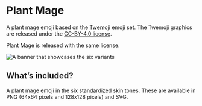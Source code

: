 # Plant Mage
A plant mage emoji based on the [Twemoji](https://github.com/twitter/twemoji) emoji set. The Twemoji graphics are released under the [CC-BY-4.0 license](https://creativecommons.org/licenses/by/4.0/).

Plant Mage is released with the same license.

![A banner that showcases the six variants](https://zoebijl.github.io/Plant-Mage/meta/Banner.png)

## What’s included?

A plant mage emoji in the six standardized skin tones. These are available in PNG (64x64 pixels and 128x128 pixels) and SVG.
